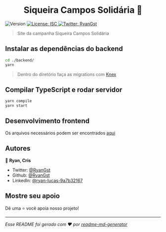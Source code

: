 <h1 align="center">Siqueira Campos Solidária 🌺</h1>
<p>
  <img alt="Version" src="https://img.shields.io/badge/version-1.0.0-blue.svg?cacheSeconds=2592000" />
  <a href="#" target="_blank">
    <img alt="License: ISC" src="https://img.shields.io/badge/License-ISC-yellow.svg" />
  </a>
  <a href="https://twitter.com/RyanGst" target="_blank">
    <img alt="Twitter: RyanGst" src="https://img.shields.io/twitter/follow/RyanGst.svg?style=social" />
  </a>
</p>

> Site da campanha Siqueira Campos Solidária

## Instalar as dependências do backend

```sh
cd ./backend/
yarn
```

> Dentro do diretório faça as migrations com [Knex](http://knexjs.org/)

## Compilar TypeScript e rodar servidor

```sh
yarn compile
yarn start
```

## Desenvolvimento frontend

Os arquivos necessários podem ser encontrados [aqui](https://www.figma.com/file/aUSksxvFkd2LfeUL1RfkSE/Siq-solidaria?node-id=0%3A1)

## Autores

👤 **Ryan, Cris**

- Twitter: [@RyanGst](https://twitter.com/RyanGst)
- Github: [@RyanGst](https://github.com/RyanGst)
- LinkedIn: [@ryan-lucas-9a7b32167](https://linkedin.com/in/ryan-lucas-9a7b32167)

## Mostre seu apoio

Dê uma ⭐️ você apoia nosso projeto!

---

_Esse README foi gerado com ❤️ por [readme-md-generator](https://github.com/kefranabg/readme-md-generator)_

